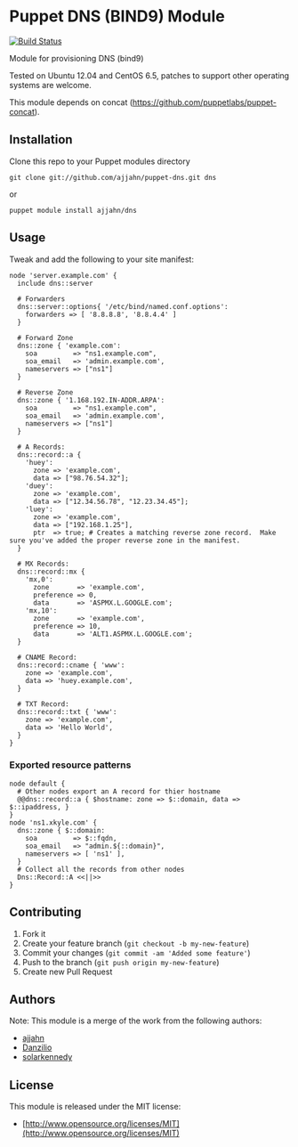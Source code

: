 # Puppet DNS (BIND9) Module

[![Build Status](https://travis-ci.org/ajjahn/puppet-dns.png)](https://travis-ci.org/ajjahn/puppet-dns)

Module for provisioning DNS (bind9)

Tested on Ubuntu 12.04 and CentOS 6.5, patches to support other operating systems are welcome.

This module depends on concat (https://github.com/puppetlabs/puppet-concat).

## Installation

Clone this repo to your Puppet modules directory

    git clone git://github.com/ajjahn/puppet-dns.git dns

or

    puppet module install ajjahn/dns

## Usage

Tweak and add the following to your site manifest:

    node 'server.example.com' {
      include dns::server

      # Forwarders
      dns::server::options{ '/etc/bind/named.conf.options':
        forwarders => [ '8.8.8.8', '8.8.4.4' ]
      }

      # Forward Zone
      dns::zone { 'example.com':
        soa         => "ns1.example.com",
        soa_email   => 'admin.example.com',
        nameservers => ["ns1"]
      }

      # Reverse Zone
      dns::zone { '1.168.192.IN-ADDR.ARPA':
        soa         => "ns1.example.com",
        soa_email   => 'admin.example.com',
        nameservers => ["ns1"]
      }

      # A Records:
      dns::record::a {
        'huey':
          zone => 'example.com',
          data => ["98.76.54.32"];
        'duey':
          zone => 'example.com',
          data => ["12.34.56.78", "12.23.34.45"];
        'luey':
          zone => 'example.com',
          data => ["192.168.1.25"],
          ptr  => true; # Creates a matching reverse zone record.  Make sure you've added the proper reverse zone in the manifest.
      }

      # MX Records:
      dns::record::mx {
        'mx,0':
          zone       => 'example.com',
          preference => 0,
          data       => 'ASPMX.L.GOOGLE.com';
        'mx,10':
          zone       => 'example.com',
          preference => 10,
          data       => 'ALT1.ASPMX.L.GOOGLE.com';
      }

      # CNAME Record:
      dns::record::cname { 'www':
        zone => 'example.com',
        data => 'huey.example.com',
      }

      # TXT Record:
      dns::record::txt { 'www':
        zone => 'example.com',
        data => 'Hello World',
      }
    }

### Exported resource patterns
    node default {
      # Other nodes export an A record for thier hostname
      @@dns::record::a { $hostname: zone => $::domain, data => $::ipaddress, }
    }
    node 'ns1.xkyle.com' {
      dns::zone { $::domain:
        soa         => $::fqdn,
        soa_email   => "admin.${::domain}",
        nameservers => [ 'ns1' ],
      }
      # Collect all the records from other nodes
      Dns::Record::A <<||>>
    }

## Contributing

1. Fork it
2. Create your feature branch (`git checkout -b my-new-feature`)
3. Commit your changes (`git commit -am 'Added some feature'`)
4. Push to the branch (`git push origin my-new-feature`)
5. Create new Pull Request

## Authors

Note: This module is a merge of the work from the following authors:
* [ajjahn](https://github.com/ajjahn/puppet-dns)
* [Danzilio](https://github.com/danzilio)
* [solarkennedy](https://github.com/solarkennedy)

## License

This module is released under the MIT license:

* [http://www.opensource.org/licenses/MIT](http://www.opensource.org/licenses/MIT)
